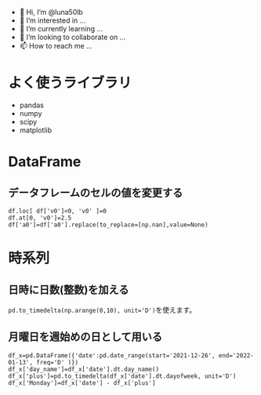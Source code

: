 


- 👋 Hi, I’m @luna50lb
- 👀 I’m interested in ...
- 🌱 I’m currently learning ...
- 💞️ I’m looking to collaborate on ...
- 📫 How to reach me ...

<!---
luna50lb/luna50lb is a ✨ special ✨ repository because its `README.md` (this file) appears on your GitHub profile.
You can click the Preview link to take a look at your changes.
--->

# よく使うライブラリ
- pandas
- numpy
- scipy
- matplotlib 

# DataFrame

## データフレームのセルの値を変更する
```
df.loc[ df['v0']<0, 'v0' ]=0
df.at[0, 'v0']=2.5
df['a0']=df['a0'].replace(to_replace=[np.nan],value=None)
```


# 時系列
## 日時に日数(整数)を加える
`pd.to_timedelta(np.arange(0,10), unit='D')`を使えます。

## 月曜日を週始めの日として用いる
```
df_x=pd.DataFrame({'date':pd.date_range(start='2021-12-26', end='2022-01-13', freq='D' )})
df_x['day_name']=df_x['date'].dt.day_name()
df_x['plus']=pd.to_timedelta(df_x['date'].dt.dayofweek, unit='D')
df_x['Monday']=df_x['date'] - df_x['plus']
```


